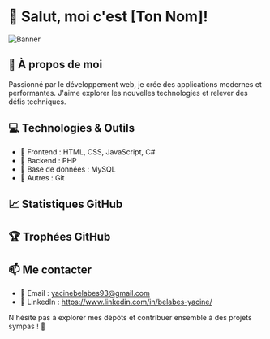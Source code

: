 # 👋 Salut, moi c'est [Ton Nom]!

![Banner](https://via.placeholder.com/1000x300?text=Bienvenue+sur+mon+GitHub)

## 🚀 À propos de moi
Passionné par le développement web, je crée des applications modernes et performantes. J'aime explorer les nouvelles technologies et relever des défis techniques.

## 💻 Technologies & Outils
- 🔹 Frontend : HTML, CSS, JavaScript, C#
- 🔹 Backend : PHP
- 🔹 Base de données : MySQL
- 🔹 Autres : Git

## 📈 Statistiques GitHub

## 🏆 Trophées GitHub

## 📫 Me contacter
- 📧 Email : yacinebelabes93@gmail.com
- 💼 LinkedIn : https://www.linkedin.com/in/belabes-yacine/

N'hésite pas à explorer mes dépôts et contribuer ensemble à des projets sympas ! 🚀

